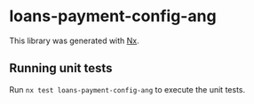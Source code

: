 # loans-payment-config-ang

This library was generated with [Nx](https://nx.dev).

## Running unit tests

Run `nx test loans-payment-config-ang` to execute the unit tests.
